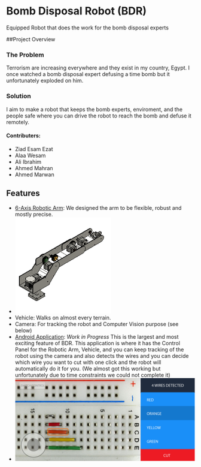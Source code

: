 # Bomb Disposal Robot (BDR)
Equipped Robot that does the work for the bomb disposal experts

##Project Overview
### The Problem

Terrorism are increasing everywhere and they exist in my country, Egypt. I once watched a bomb disposal expert defusing a time bomb but it unfortunately exploded on him.

### Solution
I aim to make a robot that keeps the bomb experts, enviroment, and the people safe where you can drive the robot to reach the bomb and defuse it remotely.


#### Contributers:

- Ziad Esam Ezat
- Alaa Wesam
- Ali Ibrahim 
- Ahmed Mahran
- Ahmed Marwan

## Features

- [6-Axis Robotic Arm](https://i.imgur.com/Ku13uAW): We designed the arm to be flexible, robust and mostly precise.
- ![design](https://raw.githubusercontent.com/ZiadEzat/BDR/master/Arm%20v7.png)
- Vehicle: Walks on almost every terrain.
- Camera: For tracking the robot and Computer Vision purpose (see below)
- [Android Application](https://imgur.com/a/J2gTQwz): *Work in Progress* This is the largest and most exciting feature of BDR. This application is where it has the Control Panel for the Robotic Arm, Vehicle, and you can keep tracking of the robot using the camera and also detects the wires and you can decide which wire you want to cut with one click and the robot will automatically do it for you. (We almost got this working but unfortunately due to time constraints we could not complete it)
- ![demo](https://raw.githubusercontent.com/ZiadEzat/BDR/master/demo.jpg)


